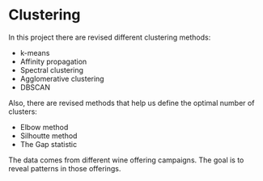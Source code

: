 # Clustering
In this project there are revised different clustering methods:
 - k-means
 - Affinity propagation
 - Spectral clustering
 - Agglomerative clustering
 - DBSCAN
 
Also, there are revised methods that help us define the optimal number of clusters:
 - Elbow method
 - Silhoutte method
 - The Gap statistic

The data comes from different wine offering campaigns. The goal is to reveal patterns in those offerings.
